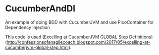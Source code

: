 # CucumberAndDI
An example of doing BDD with CucumberJVM and use PicoContainer for Dependency Injection

This code is used [Excelling at CucumberJVM GLOBAL Step Definitions] (http://confessionsofanagilecoach.blogspot.com/2017/05/excelling-at-cucumberjvm-global-step.html).

